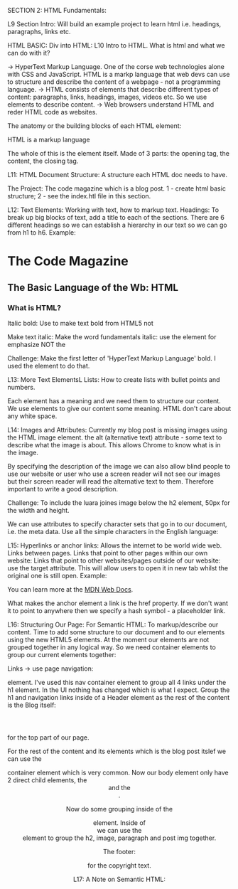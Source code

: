 SECTION 2: HTML Fundamentals:

L9 Section Intro:
Will build an example project to learn html i.e. headings, paragraphs, links etc.

HTML BASIC: Div into HTML:
L10 Intro to HTML.
What is html and what we can do with it?

-> HyperText Markup Language.
One of the corse web technologies alone with CSS and JavaScript.
HTML is a markp language that web devs can use to structure and describe the content of a webpage - not a programming language.
-> HTML consists of elements that describe different types of content: paragraphs, links, headings, images, videos etc. So we use elements to describe content.
-> Web browsers understand HTML and reder HTML code as websites.

The anatomy or the building blocks of each HTML element:

<p> HTML is a markup language</p>
The whole of this is the element itself. Made of 3 parts: the opening tag, the content, the closing tag.

L11: HTML Document Structure:
A structure each HTML doc needs to have.

The Project:
The code magazine which is a blog post.
1 - create html basic structure;
2 - see the index.htl file in this section.

L12: Text Elements:
Working with text, how to markup text.
Headings:
To break up big blocks of text, add a title to each of the sections. There are 6 different headings so we can establish a hierarchy in our text so we can go from
h1 to h6.
Example:

<h1>The Code Magazine</h1>
<h2>The Basic Language of the Wb: HTML</h2>
<h3>What is HTML?</h3>

Italic bold:
Use <strong></strong> to make text bold from HTML5 not <b></b>

Make text italic:
Make the word fundamentals italic:
use the <em></em> element for emphasize NOT the <i></i>

Challenge:
Make the first letter of 'HyperText Markup Language' bold.
I used the <strong></strong> element to do that.

L13: More Text ElementsL Lists:
How to create lists with bullet points and numbers.

Each element has a meaning and we need them to structure our content. We use elements to give our content some meaning.
HTML don't care about any white space.

L14: Images and Attributes:
Currently my blog post is missing images using the HTML image element.
the alt (alternative text) attribute - some text to describe what the image is about.
This allows Chrome to know what is in the image.

By specifying the description of the image we can also allow blind people to use our website or user who use a screen reader will not see our images but their screen reader will read the alternative text to them. Therefore important to write a good description.

Challenge:
To include the luara joines image below the h2 element, 50px for the width and height.

We can use attributes to specify character sets that go in to our document, i.e. the meta data. Use all the simple characters in the English language: <meta charset="UTF-8" />

L15: Hyperlinks or anchor links:
Allows the internet to be world wide web. Links between pages.
Links that point to other pages within our own website:
Links that point to other websites/pages outside of our website: use the target attribute. This will allow users to open it in new tab whilst the original one is still open.
Example:

<p>
You can learn more at the
<a
        href="https://developer.mozilla.org/en-US/docs/Web/HTML"
        target="_blank"
        >MDN Web Docs</a
      >.
</p>

What makes the anchor element a link is the href property. If we don't want it to point to anywhere then we specify a hash symbol - a placeholder link.

L16: Structuring Our Page:
For Semantic HTML:
To markup/describe our content.
Time to add some structure to our document and to our elements using the new HTML5 elements.
At the moment our elements are not grouped together in any logical way. So we need container elements to group our current elements together:

Links -> use page navigation: <nav></nav> element. I've used this nav container element to group all 4 links under the h1 element. In the UI nothing has changed which is what I expect.
Group the h1 and navigation links inside of a Header element as the rest of the content is the Blog itself: <header></header> for the top part of our page.

For the rest of the content and its elements which is the blog post itslef we can use the <article></article> container element which is very common.
Now our body element only have 2 direct child elements, the <header> and the <article>.

Now do some grouping inside of the <article></article> element.
Inside of <article></article> we can use the <header> element to group the h2, image, paragraph and post img together.

The footer:

<footer> for the copyright text.

L17: A Note on Semantic HTML:
